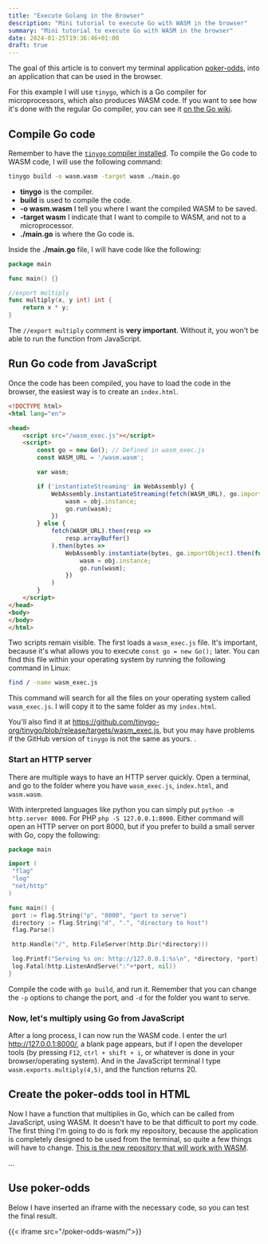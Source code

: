 ```yaml
---
title: "Execute Golang in the Browser"
description: "Mini tutorial to execute Go with WASM in the browser"
summary: "Mini tutorial to execute Go with WASM in the browser"
date: 2024-01-25T19:36:46+01:00
draft: true
---
```


The goal of this article is to convert my terminal application [poker-odds](https://github.com/arturo-source/poker-odds), into an application that can be used in the browser.

For this example I will use `tinygo`, which is a Go compiler for microprocessors, which also produces WASM code. If you want to see how it's done with the regular Go compiler, you can see it [on the Go wiki](https://github.com/golang/go/wiki/WebAssembly).

## Compile Go code

Remember to have the [`tinygo` compiler installed](https://tinygo.org/getting-started/install/). To compile the Go code to WASM code, I will use the following command:

```sh
tinygo build -o wasm.wasm -target wasm ./main.go
```

- **tinygo** is the compiler.
- **build** is used to compile the code.
- **-o wasm.wasm** I tell you where I want the compiled WASM to be saved.
- **-target wasm** I indicate that I want to compile to WASM, and not to a microprocessor.
- **./main.go** is where the Go code is.

Inside the **./main.go** file, I will have code like the following:

```go
package main

func main() {}

//export multiply
func multiply(x, y int) int {
    return x * y;
}
```

The `//export multiply` comment is **very important**. Without it, you won't be able to run the function from JavaScript.

## Run Go code from JavaScript

Once the code has been compiled, you have to load the code in the browser, the easiest way is to create an `index.html`.

```html
<!DOCTYPE html>
<html lang="en">

<head>
    <script src="/wasm_exec.js"></script>
    <script>
        const go = new Go(); // Defined in wasm_exec.js
        const WASM_URL = '/wasm.wasm';

        var wasm;

        if ('instantiateStreaming' in WebAssembly) {
            WebAssembly.instantiateStreaming(fetch(WASM_URL), go.importObject).then(function (obj) {
                wasm = obj.instance;
                go.run(wasm);
            })
        } else {
            fetch(WASM_URL).then(resp =>
                resp.arrayBuffer()
            ).then(bytes =>
                WebAssembly.instantiate(bytes, go.importObject).then(function (obj) {
                    wasm = obj.instance;
                    go.run(wasm);
                })
            )
        }
    </script>
</head>
<body>
</body>
</html>
```

Two scripts remain visible. The first loads a `wasm_exec.js` file. It's important, because it's what allows you to execute `const go = new Go();` later. You can find this file within your operating system by running the following command in Linux:

```sh
find / -name wasm_exec.js
```

This command will search for all the files on your operating system called `wasm_exec.js`. I will copy it to the same folder as my `index.html`.

You'll also find it at <https://github.com/tinygo-org/tinygo/blob/release/targets/wasm_exec.js>, but you may have problems if the GitHub version of `tinygo` is not the same as yours. .

### Start an HTTP server

There are multiple ways to have an HTTP server quickly. Open a terminal, and go to the folder where you have `wasm_exec.js`, `index.html`, and `wasm.wasm`.

With interpreted languages like python you can simply put `python -m http.server 8000`. For PHP `php -S 127.0.0.1:8000`. Either command will open an HTTP server on port 8000, but if you prefer to build a small server with Go, copy the following:

```go
package main

import (
 "flag"
 "log"
 "net/http"
)

func main() {
 port := flag.String("p", "8000", "port to serve")
 directory := flag.String("d", ".", "directory to host")
 flag.Parse()

 http.Handle("/", http.FileServer(http.Dir(*directory)))

 log.Printf("Serving %s on: http://127.0.0.1:%s\n", *directory, *port)
 log.Fatal(http.ListenAndServe(":"+*port, nil))
}
```

Compile the code with `go build`, and run it. Remember that you can change the `-p` options to change the port, and `-d` for the folder you want to serve.

### Now, let's multiply using Go from JavaScript

After a long process, I can now run the WASM code. I enter the url <http://127.0.0.1:8000/>, a blank page appears, but if I open the developer tools (by pressing `F12`, `ctrl + shift + i`, or whatever is done in your browser/operating system). And in the JavaScript terminal I type `wasm.exports.multiply(4,5)`, and the function returns 20.

## Create the poker-odds tool in HTML

Now I have a function that multiplies in Go, which can be called from JavaScript, using WASM. It doesn't have to be that difficult to port my code. The first thing I'm going to do is fork my repository, because the application is completely designed to be used from the terminal, so quite a few things will have to change. [This is the new repository that will work with WASM]().

...

## Use poker-odds

Below I have inserted an iframe with the necessary code, so you can test the final result.

{{< iframe src="/poker-odds-wasm/">}}
